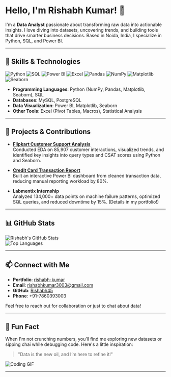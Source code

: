 # Hello, I'm Rishabh Kumar! 👋

I'm a **Data Analyst** passionate about transforming raw data into actionable insights. I love diving into datasets, uncovering trends, and building tools that drive smarter business decisions. Based in Noida, India, I specialize in Python, SQL, and Power BI.

---

## 🚀 Skills & Technologies

![Python](https://img.shields.io/badge/Python-3776AB?style=flat&logo=python&logoColor=white)
![SQL](https://img.shields.io/badge/SQL-4479A1?style=flat&logo=postgresql&logoColor=white)
![Power BI](https://img.shields.io/badge/Power%20BI-F2C811?style=flat&logo=powerbi&logoColor=black)
![Excel](https://img.shields.io/badge/Excel-217346?style=flat&logo=microsoftexcel&logoColor=white)
![Pandas](https://img.shields.io/badge/Pandas-150458?style=flat&logo=pandas&logoColor=white)
![NumPy](https://img.shields.io/badge/NumPy-013243?style=flat&logo=numpy&logoColor=white)
![Matplotlib](https://img.shields.io/badge/Matplotlib-11557C?style=flat&logo=matplotlib&logoColor=white)
![Seaborn](https://img.shields.io/badge/Seaborn-3776AB?style=flat&logo=python&logoColor=white)

- **Programming Languages**: Python (NumPy, Pandas, Matplotlib, Seaborn), SQL
- **Databases**: MySQL, PostgreSQL
- **Data Visualization**: Power BI, Matplotlib, Seaborn
- **Other Tools**: Excel (Pivot Tables, Macros), Statistical Analysis

---

## 🌟 Projects & Contributions

- **[Flipkart Customer Support Analysis](https://github.com/Rishabh45/flipkart-customer-analysis)**  
  Conducted EDA on 85,907 customer interactions, visualized trends, and identified key insights into query types and CSAT scores using Python and Seaborn.

- **[Credit Card Transaction Report](https://github.com/Rishabh45/credit-card-report)**  
  Built an interactive Power BI dashboard from cleaned transaction data, reducing manual reporting workload by 80%.

- **Labmentix Internship**  
  Analyzed 134,000+ data points on machine failure patterns, optimized SQL queries, and reduced downtime by 15%. (Details in my portfolio!)

---

## 📊 GitHub Stats

![Rishabh's GitHub Stats](https://github-readme-stats.vercel.app/api?username=Rishabh45&show_icons=true&theme=radical)  
![Top Languages](https://github-readme-stats.vercel.app/api/top-langs/?username=Rishabh45&layout=compact&theme=radical)

---

## 📫 Connect with Me

- **Portfolio**: [rishabh-kumar](https://rishabh45.github.io/)  
- **Email**: [rishabhkumar3003@gmail.com](mailto:rishabhkumar3003@gmail.com)  
- **GitHub**: [Rishabh45](https://github.com/Rishabh45)  
- **Phone**: +91-7860393003  

Feel free to reach out for collaboration or just to chat about data!

---

## 🎉 Fun Fact

When I'm not crunching numbers, you’ll find me exploring new datasets or sipping chai while debugging code. Here's a little inspiration:

> "Data is the new oil, and I’m here to refine it!"

![Coding GIF](https://media.giphy.com/media/LmNwrBhejkK9EFP504/giphy.gif)

---
